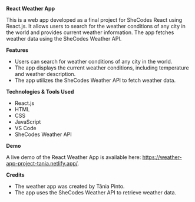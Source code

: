 **React Weather App**

This is a web app developed as a final project for SheCodes React using React.js. It allows users to search for the weather conditions of any city in the world and provides current weather information. The app fetches weather data using the SheCodes Weather API.


**Features**
- Users can search for weather conditions of any city in the world.
- The app displays the current weather conditions, including temperature and weather description.
- The app utilizes the SheCodes Weather API to fetch weather data.


**Technologies & Tools Used**
- React.js
- HTML
- CSS
- JavaScript
- VS Code
- SheCodes Weather API

**Demo**

A live demo of the React Weather App is available here: https://weather-app-project-tania.netlify.app/.

**Credits**
- The weather app was created by Tânia Pinto.
- The app uses the SheCodes Weather API to retrieve weather data.
